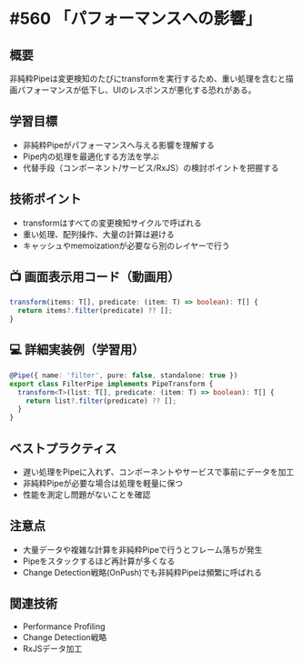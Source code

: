 # #560 「パフォーマンスへの影響」

## 概要
非純粋Pipeは変更検知のたびにtransformを実行するため、重い処理を含むと描画パフォーマンスが低下し、UIのレスポンスが悪化する恐れがある。

## 学習目標
- 非純粋Pipeがパフォーマンスへ与える影響を理解する
- Pipe内の処理を最適化する方法を学ぶ
- 代替手段（コンポーネント/サービス/RxJS）の検討ポイントを把握する

## 技術ポイント
- transformはすべての変更検知サイクルで呼ばれる
- 重い処理、配列操作、大量の計算は避ける
- キャッシュやmemoizationが必要なら別のレイヤーで行う

## 📺 画面表示用コード（動画用）
```typescript
transform(items: T[], predicate: (item: T) => boolean): T[] {
  return items?.filter(predicate) ?? [];
}
```

## 💻 詳細実装例（学習用）
```typescript
@Pipe({ name: 'filter', pure: false, standalone: true })
export class FilterPipe implements PipeTransform {
  transform<T>(list: T[], predicate: (item: T) => boolean): T[] {
    return list?.filter(predicate) ?? [];
  }
}
```

## ベストプラクティス
- 遅い処理をPipeに入れず、コンポーネントやサービスで事前にデータを加工
- 非純粋Pipeが必要な場合は処理を軽量に保つ
- 性能を測定し問題がないことを確認

## 注意点
- 大量データや複雑な計算を非純粋Pipeで行うとフレーム落ちが発生
- Pipeをスタックするほど再計算が多くなる
- Change Detection戦略(OnPush)でも非純粋Pipeは頻繁に呼ばれる

## 関連技術
- Performance Profiling
- Change Detection戦略
- RxJSデータ加工
